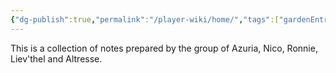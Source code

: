 ```yaml
---
{"dg-publish":true,"permalink":"/player-wiki/home/","tags":["gardenEntry"]}
---
```


This is a collection of notes prepared by the group of Azuria, Nico, Ronnie, Liev'thel and Altresse.

